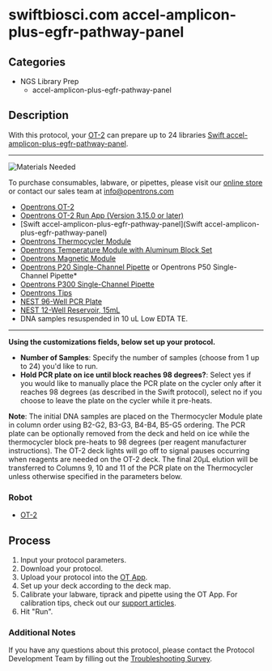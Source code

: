 # swiftbiosci.com accel-amplicon-plus-egfr-pathway-panel

## Categories
* NGS Library Prep
	* accel-amplicon-plus-egfr-pathway-panel


## Description

With this protocol, your [OT-2](https://shop.opentrons.com/collections/ot-2-robot/products/ot-2) can prepare up to 24 libraries [Swift accel-amplicon-plus-egfr-pathway-panel](https://swiftbiosci.com/accel-amplicon-plus-egfr-pathway-panel/).



---
![Materials Needed](https://s3.amazonaws.com/opentrons-protocol-library-website/custom-README-images/001-General+Headings/materials.png)

To purchase consumables, labware, or pipettes, please visit our [online store](https://shop.opentrons.com/) or contact our sales team at [info@opentrons.com](mailto:info@opentrons.com)


* [Opentrons OT-2](https://shop.opentrons.com/collections/ot-2-robot/products/ot-2)
* [Opentrons OT-2 Run App (Version 3.15.0 or later)](https://opentrons.com/ot-app/)
* [Swift accel-amplicon-plus-egfr-pathway-panel](Swift accel-amplicon-plus-egfr-pathway-panel)
* [Opentrons Thermocycler Module](https://shop.opentrons.com/collections/hardware-modules/products/thermocycler-module)
* [Opentrons Temperature Module with Aluminum Block Set](https://shop.opentrons.com/collections/hardware-modules/products/tempdeck)
* [Opentrons Magnetic Module](https://shop.opentrons.com/collections/hardware-modules/products/magdeck)
* [Opentrons P20 Single-Channel Pipette](https://shop.opentrons.com/collections/ot-2-pipettes/products/single-channel-electronic-pipette) or Opentrons P50 Single-Channel Pipette*
* [Opentrons P300 Single-Channel Pipette](https://shop.opentrons.com/products/single-channel-electronic-pipette)
* [Opentrons Tips](https://shop.opentrons.com/collections/opentrons-tips)
* [NEST 96-Well PCR Plate](https://shop.opentrons.com/collections/lab-plates/products/nest-0-1-ml-96-well-pcr-plate-full-skirt)
* [NEST 12-Well Reservoir, 15mL](https://shop.opentrons.com/collections/reservoirs/products/nest-12-well-reservoir-15-ml)
* DNA samples resuspended in 10 uL Low EDTA TE.

---




__Using the customizations fields, below set up your protocol.__
* **Number of Samples**: Specify the number of samples (choose from 1 up to 24) you'd like to run.
* **Hold PCR plate on ice until block reaches 98 degrees?**: Select yes if you would like to manually place the PCR plate on the cycler only after it reaches 98 degrees (as described in the Swift protocol), select no if you choose to leave the plate on the cycler while it pre-heats.



**Note**: The initial DNA samples are placed on the Thermocycler Module plate in column order using B2-G2, B3-G3, B4-B4, B5-G5 ordering. The PCR plate can be optionally removed from the deck and held on ice while the thermocycler block pre-heats to 98 degrees (per reagent manufacturer instructions). The OT-2 deck lights will go off to signal pauses occurring when reagents are needed on the OT-2 deck. The final 20µL elution will be transferred to Columns 9, 10 and 11 of the PCR plate on the Thermocycler unless otherwise specified in the parameters below.

### Robot
* [OT-2](https://opentrons.com/ot-2)

## Process

1. Input your protocol parameters.
2. Download your protocol.
3. Upload your protocol into the [OT App](https://opentrons.com/ot-app).
4. Set up your deck according to the deck map.
5. Calibrate your labware, tiprack and pipette using the OT App. For calibration tips, check out our [support articles](https://support.opentrons.com/en/collections/1559720-guide-for-getting-started-with-the-ot-2).
6. Hit "Run".

### Additional Notes
If you have any questions about this protocol, please contact the Protocol Development Team by filling out the [Troubleshooting Survey](https://protocol-troubleshooting.paperform.co/).
